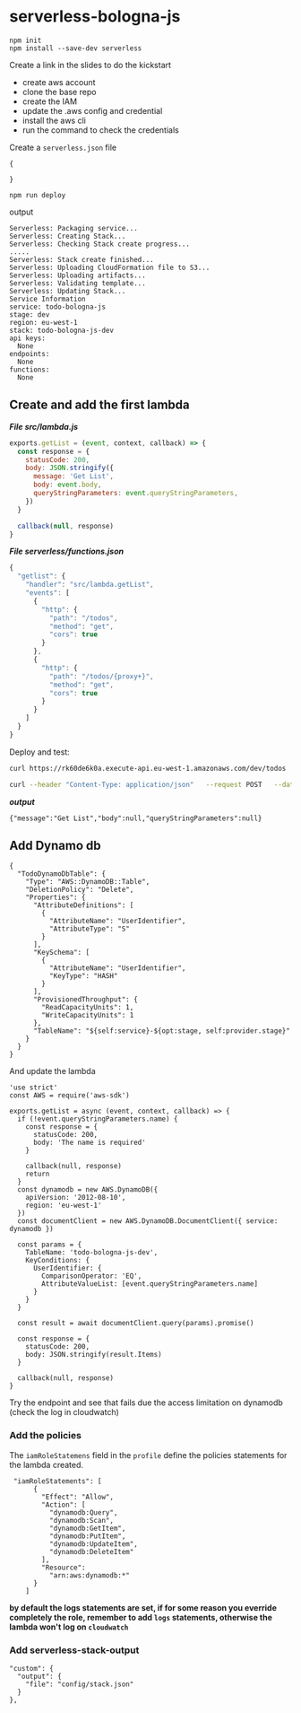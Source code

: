 # serverless-bologna-js

```
npm init
npm install --save-dev serverless
```

Create a link in the slides to do the kickstart

* create aws account
* clone the base repo
* create the IAM
* update the .aws config and credential
* install the aws cli
* run the command to check the credentials



Create a `serverless.json` file

```
{

}
```

```
npm run deploy
```

output

```
Serverless: Packaging service...
Serverless: Creating Stack...
Serverless: Checking Stack create progress...
.....
Serverless: Stack create finished...
Serverless: Uploading CloudFormation file to S3...
Serverless: Uploading artifacts...
Serverless: Validating template...
Serverless: Updating Stack...
Service Information
service: todo-bologna-js
stage: dev
region: eu-west-1
stack: todo-bologna-js-dev
api keys:
  None
endpoints:
  None
functions:
  None
```

## Create and add the first lambda

***File src/lambda.js***

```javascript
exports.getList = (event, context, callback) => {
  const response = {
    statusCode: 200,
    body: JSON.stringify({
      message: 'Get List',
      body: event.body,
      queryStringParameters: event.queryStringParameters,
    })
  }

  callback(null, response)
}
```
***File serverless/functions.json***

```javascript
{
  "getlist": {
    "handler": "src/lambda.getList",
    "events": [
      {
        "http": {
          "path": "/todos",
          "method": "get",
          "cors": true
        }
      },
      {
        "http": {
          "path": "/todos/{proxy+}",
          "method": "get",
          "cors": true
        }
      }
    ]
  }
}
```

Deploy and test:

```bash
curl https://rk60de6k0a.execute-api.eu-west-1.amazonaws.com/dev/todos

curl --header "Content-Type: application/json"   --request POST   --data '{"username":"xyz","password":"xyz"}' https://rk60de6k0a.execute-api.eu-west-1.amazonaws.com/dev/todos?a=10
```

***output***

```
{"message":"Get List","body":null,"queryStringParameters":null}
```

## Add Dynamo db

```
{
  "TodoDynamoDbTable": {
    "Type": "AWS::DynamoDB::Table",
    "DeletionPolicy": "Delete",
    "Properties": {
      "AttributeDefinitions": [
        {
          "AttributeName": "UserIdentifier",
          "AttributeType": "S"
        }
      ],
      "KeySchema": [
        {
          "AttributeName": "UserIdentifier",
          "KeyType": "HASH"
        }
      ],
      "ProvisionedThroughput": {
        "ReadCapacityUnits": 1,
        "WriteCapacityUnits": 1
      },
      "TableName": "${self:service}-${opt:stage, self:provider.stage}"
    }
  }
}
```

And update the lambda

```
'use strict'
const AWS = require('aws-sdk')

exports.getList = async (event, context, callback) => {
  if (!event.queryStringParameters.name) {
    const response = {
      statusCode: 200,
      body: 'The name is required'
    }

    callback(null, response)
    return
  }
  const dynamodb = new AWS.DynamoDB({
    apiVersion: '2012-08-10',
    region: 'eu-west-1'
  })
  const documentClient = new AWS.DynamoDB.DocumentClient({ service: dynamodb })

  const params = {
    TableName: 'todo-bologna-js-dev',
    KeyConditions: {
      UserIdentifier: {
        ComparisonOperator: 'EQ',
        AttributeValueList: [event.queryStringParameters.name]
      }
    }
  }

  const result = await documentClient.query(params).promise()

  const response = {
    statusCode: 200,
    body: JSON.stringify(result.Items)
  }

  callback(null, response)
}

```

Try the endpoint and see that fails due the access limitation on dynamodb (check the log in cloudwatch)

### Add the policies

The `iamRoleStatemens` field in the `profile` define the policies statements for the lambda created.

```
 "iamRoleStatements": [
      {
        "Effect": "Allow",
        "Action": [
          "dynamodb:Query",
          "dynamodb:Scan",
          "dynamodb:GetItem",
          "dynamodb:PutItem",
          "dynamodb:UpdateItem",
          "dynamodb:DeleteItem"
        ],
        "Resource":
          "arn:aws:dynamodb:*"
      }
    ]
```

**by default the logs statements are set, if for some reason you everride completely the role, remember to add `logs` statements, otherwise the lambda won't log on `cloudwatch`**


### Add serverless-stack-output
```
"custom": {
  "output": {
    "file": "config/stack.json"
  }
},
```



